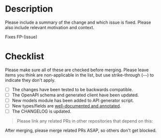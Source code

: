 # Description

Please include a summary of the change and which issue is fixed. Please also
include relevant motivation and context.

Fixes FP-(issue)

# Checklist

Please make sure all of these are checked before merging. Please leave items
you think are non-applicable in the list, but use strike-through (`~~`) to
indicate they don't apply.

- [ ] The changes have been tested to be backwards compatible.
- [ ] The OpenAPI schema and generated client have been updated.
- [ ] New models module has been added to API generator script.
- [ ] New types/fields are [well-documented and annotated](/CONTRIBUTING.md#adding-types-and-their-annotations).
- [ ] The CHANGELOG is updated.

> Please link any related PRs in other repositories that depend on this:

<!-- * API: https://github.com/fiberplane/api/pull/XXX -->
<!-- * Studio: https://github.com/fiberplane/studio/pull/XXX  -->
<!-- * Providers: https://github.com/fiberplane/providers/pull/XXX -->
<!-- * Daemon: https://github.com/fiberplane/fpd/pull/XXX -->
<!-- * FP: https://github.com/fiberplane/fp/pull/XXX -->
<!-- * OT: https://github.com/fiberplane/fiberplane-ot/pull/XXX -->

After merging, please merge related PRs ASAP, so others don't get blocked.

